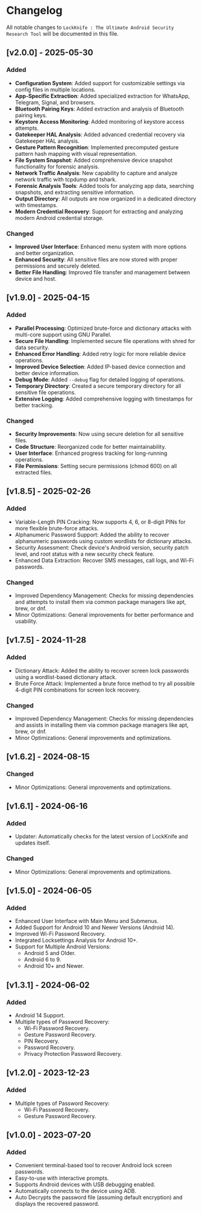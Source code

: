 # Changelog

All notable changes to `LockKnife : The Ultimate Android Security Research Tool` will be documented in this file.

## [v2.0.0] - 2025-05-30

### Added

- **Configuration System**: Added support for customizable settings via config files in multiple locations.
- **App-Specific Extraction**: Added specialized extraction for WhatsApp, Telegram, Signal, and browsers.
- **Bluetooth Pairing Keys**: Added extraction and analysis of Bluetooth pairing keys.
- **Keystore Access Monitoring**: Added monitoring of keystore access attempts.
- **Gatekeeper HAL Analysis**: Added advanced credential recovery via Gatekeeper HAL analysis.
- **Gesture Pattern Recognition**: Implemented precomputed gesture pattern hash mapping with visual representation.
- **File System Snapshot**: Added comprehensive device snapshot functionality for forensic analysis.
- **Network Traffic Analysis**: New capability to capture and analyze network traffic with tcpdump and tshark.
- **Forensic Analysis Tools**: Added tools for analyzing app data, searching snapshots, and extracting sensitive information.
- **Output Directory**: All outputs are now organized in a dedicated directory with timestamps.
- **Modern Credential Recovery**: Support for extracting and analyzing modern Android credential storage.

### Changed

- **Improved User Interface**: Enhanced menu system with more options and better organization.
- **Enhanced Security**: All sensitive files are now stored with proper permissions and securely deleted.
- **Better File Handling**: Improved file transfer and management between device and host.

## [v1.9.0] - 2025-04-15

### Added

- **Parallel Processing**: Optimized brute-force and dictionary attacks with multi-core support using GNU Parallel.
- **Secure File Handling**: Implemented secure file operations with shred for data security.
- **Enhanced Error Handling**: Added retry logic for more reliable device operations.
- **Improved Device Selection**: Added IP-based device connection and better device information.
- **Debug Mode**: Added `--debug` flag for detailed logging of operations.
- **Temporary Directory**: Created a secure temporary directory for all sensitive file operations.
- **Extensive Logging**: Added comprehensive logging with timestamps for better tracking.

### Changed

- **Security Improvements**: Now using secure deletion for all sensitive files.
- **Code Structure**: Reorganized code for better maintainability.
- **User Interface**: Enhanced progress tracking for long-running operations.
- **File Permissions**: Setting secure permissions (chmod 600) on all extracted files.

## [v1.8.5] - 2025-02-26

### Added

- Variable-Length PIN Cracking: Now supports 4, 6, or 8-digit PINs for more flexible brute-force attacks.
- Alphanumeric Password Support: Added the ability to recover alphanumeric passwords using custom wordlists for dictionary attacks.
- Security Assessment: Check device's Android version, security patch level, and root status with a new security check feature.
- Enhanced Data Extraction: Recover SMS messages, call logs, and Wi-Fi passwords.

### Changed

- Improved Dependency Management: Checks for missing dependencies and attempts to install them via common package managers like apt, brew, or dnf.
- Minor Optimizations: General improvements for better performance and usability.

## [v1.7.5] - 2024-11-28

### Added

- Dictionary Attack: Added the ability to recover screen lock passwords using a wordlist-based dictionary attack.
- Brute Force Attack: Implemented a brute force method to try all possible 4-digit PIN combinations for screen lock recovery.

### Changed

- Improved Dependency Management: Checks for missing dependencies and assists in installing them via common package managers like apt, brew, or dnf.
- Minor Optimizations: General improvements and optimizations.

## [v1.6.2] - 2024-08-15

### Changed

- Minor Optimizations: General improvements and optimizations.

## [v1.6.1] - 2024-06-16

### Added

- Updater: Automatically checks for the latest version of LockKnife and updates itself.

### Changed

- Minor Optimizations: General improvements and optimizations.

## [v1.5.0] - 2024-06-05

### Added

- Enhanced User Interface with Main Menu and Submenus.
- Added Support for Android 10 and Newer Versions (Android 14).
- Improved Wi-Fi Password Recovery.
- Integrated Locksettings Analysis for Android 10+.
- Support for Multiple Android Versions:
  - Android 5 and Older.
  - Android 6 to 9.
  - Android 10+ and Newer.

## [v1.3.1] - 2024-06-02

### Added

- Android 14 Support.
- Multiple types of Password Recovery:
  - Wi-Fi Password Recovery.
  - Gesture Password Recovery.
  - PIN Recovery.
  - Password Recovery.
  - Privacy Protection Password Recovery.

## [v1.2.0] - 2023-12-23

### Added

- Multiple types of Password Recovery:
  - Wi-Fi Password Recovery.
  - Gesture Password Recovery.

## [v1.0.0] - 2023-07-20

### Added

- Convenient terminal-based tool to recover Android lock screen passwords.
- Easy-to-use with interactive prompts.
- Supports Android devices with USB debugging enabled.
- Automatically connects to the device using ADB.
- Auto Decrypts the password file (assuming default encryption) and displays the recovered password.
